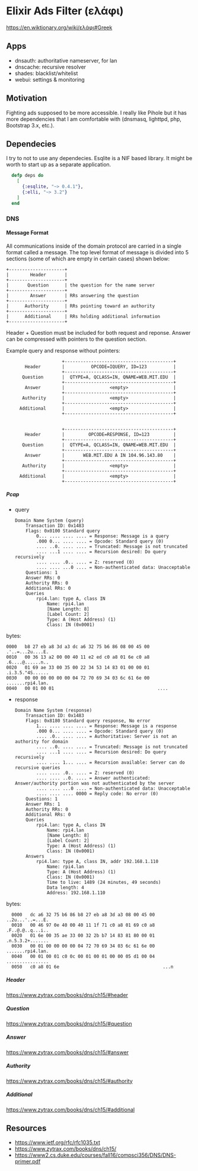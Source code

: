 # Elixir Ads Filter (ελάφι)

https://en.wiktionary.org/wiki/ελάφι#Greek

## Apps

- dnsauth: authoritative nameserver, for lan
- dnscache: recursive resolver
- shades: blacklist/whitelist
- webui: settings & monitoring

## Motivation

Fighting ads supposed to be more accessible. I really like Pihole but it has more dependencies that I am comfortable with (dnsmasq, lighttpd, php, Bootstrap 3.x, etc.).

## Dependecies

I try to not to use any dependecies. Esqlite is a NIF based library. It might be worth to start up as a separate application.

```Elixir
  defp deps do
    [
      {:esqlite, "~> 0.4.1"},
      {:elli, "~> 3.2"}
    ]
  end
```

### DNS

#### Message Format

All communications inside of the domain protocol are carried in a single
format called a message.  The top level format of message is divided
into 5 sections (some of which are empty in certain cases) shown below:

    +---------------------+
    |        Header       |
    +---------------------+
    |       Question      | the question for the name server
    +---------------------+
    |        Answer       | RRs answering the question
    +---------------------+
    |      Authority      | RRs pointing toward an authority
    +---------------------+
    |      Additional     | RRs holding additional information
    +---------------------+


Header + Question must be included for both request and reponse. Answer can be compressed with pointers to the question section.

Example query and response without pointers:


                         +-----------------------------------------+
           Header        |          OPCODE=IQUERY, ID=123          |
                         +-----------------------------------------+
          Question       |  QTYPE=A, QCLASS=IN, QNAME=WEB.MIT.EDU  |
                         +-----------------------------------------+
           Answer        |                 <empty>                 |
                         +-----------------------------------------+
          Authority      |                 <empty>                 |
                         +-----------------------------------------+
         Additional      |                 <empty>                 |
                         +-----------------------------------------+


                         +-----------------------------------------+
           Header        |         OPCODE=RESPONSE, ID=123         |
                         +-----------------------------------------+
          Question       |  QTYPE=A, QCLASS=IN, QNAME=WEB.MIT.EDU  |
                         +-----------------------------------------+
           Answer        |       WEB.MIT.EDU A IN 104.96.143.80    |
                         +-----------------------------------------+
          Authority      |                 <empty>                 |
                         +-----------------------------------------+
         Additional      |                 <empty>                 |
                         +-----------------------------------------+                         

##### Pcap

- query

      Domain Name System (query)
          Transaction ID: 0x1483
          Flags: 0x0100 Standard query
              0... .... .... .... = Response: Message is a query
              .000 0... .... .... = Opcode: Standard query (0)
              .... ..0. .... .... = Truncated: Message is not truncated
              .... ...1 .... .... = Recursion desired: Do query recursively
              .... .... .0.. .... = Z: reserved (0)
              .... .... ...0 .... = Non-authenticated data: Unacceptable
          Questions: 1
          Answer RRs: 0
          Authority RRs: 0
          Additional RRs: 0
          Queries
              rpi4.lan: type A, class IN
                  Name: rpi4.lan
                  [Name Length: 8]
                  [Label Count: 2]
                  Type: A (Host Address) (1)
                  Class: IN (0x0001)

bytes:

    0000   b8 27 eb a8 3d a3 dc a6 32 75 b6 86 08 00 45 00   .'..=...2u....E.
    0010   00 36 13 a2 00 00 40 11 e2 ed c0 a8 01 6e c0 a8   .6....@......n..
    0020   01 69 ae 33 00 35 00 22 34 53 14 83 01 00 00 01   .i.3.5."4S......
    0030   00 00 00 00 00 00 04 72 70 69 34 03 6c 61 6e 00   .......rpi4.lan.
    0040   00 01 00 01                                       ....


- response

      Domain Name System (response)
          Transaction ID: 0x1483
          Flags: 0x8180 Standard query response, No error
              1... .... .... .... = Response: Message is a response
              .000 0... .... .... = Opcode: Standard query (0)
              .... .0.. .... .... = Authoritative: Server is not an authority for domain
              .... ..0. .... .... = Truncated: Message is not truncated
              .... ...1 .... .... = Recursion desired: Do query recursively
              .... .... 1... .... = Recursion available: Server can do recursive queries
              .... .... .0.. .... = Z: reserved (0)
              .... .... ..0. .... = Answer authenticated: Answer/authority portion was not authenticated by the server
              .... .... ...0 .... = Non-authenticated data: Unacceptable
              .... .... .... 0000 = Reply code: No error (0)
          Questions: 1
          Answer RRs: 1
          Authority RRs: 0
          Additional RRs: 0
          Queries
              rpi4.lan: type A, class IN
                  Name: rpi4.lan
                  [Name Length: 8]
                  [Label Count: 2]
                  Type: A (Host Address) (1)
                  Class: IN (0x0001)
          Answers
              rpi4.lan: type A, class IN, addr 192.168.1.110
                  Name: rpi4.lan
                  Type: A (Host Address) (1)
                  Class: IN (0x0001)
                  Time to live: 1489 (24 minutes, 49 seconds)
                  Data length: 4
                  Address: 192.168.1.110

bytes:

      0000   dc a6 32 75 b6 86 b8 27 eb a8 3d a3 08 00 45 00   ..2u...'..=...E.
      0010   00 46 97 0e 40 00 40 11 1f 71 c0 a8 01 69 c0 a8   .F..@.@..q...i..
      0020   01 6e 00 35 ae 33 00 32 2b b7 14 83 81 80 00 01   .n.5.3.2+.......
      0030   00 01 00 00 00 00 04 72 70 69 34 03 6c 61 6e 00   .......rpi4.lan.
      0040   00 01 00 01 c0 0c 00 01 00 01 00 00 05 d1 00 04   ................
      0050   c0 a8 01 6e                                       ...n




##### Header

https://www.zytrax.com/books/dns/ch15/#header

##### Question

https://www.zytrax.com/books/dns/ch15/#question

##### Answer

https://www.zytrax.com/books/dns/ch15/#answer

##### Authority

https://www.zytrax.com/books/dns/ch15/#authority

##### Additional

https://www.zytrax.com/books/dns/ch15/#additional

## Resources

- https://www.ietf.org/rfc/rfc1035.txt
- https://www.zytrax.com/books/dns/ch15/
- https://www2.cs.duke.edu/courses/fall16/compsci356/DNS/DNS-primer.pdf
